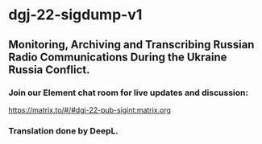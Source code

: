 # dgj-22-sigdump-v1

## Monitoring, Archiving and Transcribing Russian Radio Communications During the Ukraine Russia Conflict.

### Join our Element chat room for live updates and discussion:

https://matrix.to/#/#dgj-22-pub-sigint:matrix.org

### Translation done by DeepL.
